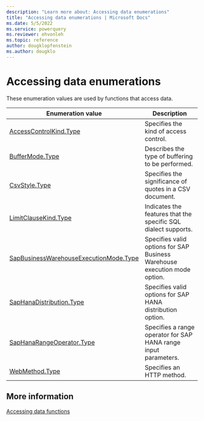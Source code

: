 ```yaml
---
description: "Learn more about: Accessing data enumerations"
title: "Accessing data enumerations | Microsoft Docs"
ms.date: 5/5/2022
ms.service: powerquery
ms.reviewer: ehvonleh
ms.topic: reference
author: dougklopfenstein
ms.author: dougklo
---
```

# Accessing data enumerations

These enumeration values are used by functions that access data.
  
|Enumeration value|Description|  
|------------|---------------|  
|[AccessControlKind.Type](accesscontrolkind-type.md)|Specifies the kind of access control.|
|[BufferMode.Type](buffermode-type.md)|Describes the type of buffering to be performed.|
|[CsvStyle.Type](csvstyle-type.md)|Specifies the significance of quotes in a CSV document.|
|[LimitClauseKind.Type](limitclausekind-type.md)|Indicates the features that the specific SQL dialect supports.|
|[SapBusinessWarehouseExecutionMode.Type](sapbusinesswarehouseexecutionmode-type.md)|Specifies valid options for SAP Business Warehouse execution mode option.|
|[SapHanaDistribution.Type](saphanadistribution-type.md)|Specifies valid options for SAP HANA distribution option.|
|[SapHanaRangeOperator.Type](saphanarangeoperator-type.md)|Specifies a range operator for SAP HANA range input parameters.|
|[WebMethod.Type](webmethod-type.md) |Specifies an HTTP method.|

## More information

[Accessing data functions](accessing-data-functions.md)
